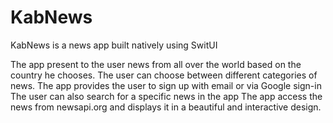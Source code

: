 # KabNews

KabNews is a news app built natively using SwitUI 

The app present to the user news from all over the world based on the country he chooses.
The user can choose between different categories of news.
The app provides the user to sign up with email or via Google sign-in
The user can also search for a specific news in the app
The app access the news from newsapi.org and displays it in a beautiful and interactive design.

